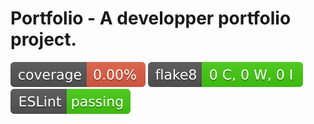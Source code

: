 # Portfolio - A developper portfolio project.

![Backend Test Coverage](./badges/backend-coverage-badge.svg)
![Python Code Quality](./badges/flake8-badge.svg)
![ESlint Code Quality](./badges/eslint-badge.svg)
